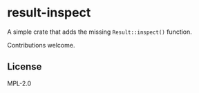 # result-inspect

A simple crate that adds the missing `Result::inspect()` function.

Contributions welcome.

## License

MPL-2.0

